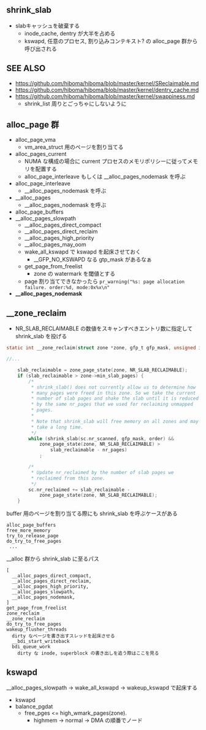 ## shrink_slab

 * slabキャッシュを破棄する
   * inode_cache, dentry が大半を占める
   * kswapd, 任意のプロセス, 割り込みコンテキスト? の alloc_page 群から呼び出される

## SEE ALSO

 * https://github.com/hiboma/hiboma/blob/master/kernel/SReclaimable.md
 * https://github.com/hiboma/hiboma/blob/master/kernel/dentry_cache.md
 * https://github.com/hiboma/hiboma/blob/master/kernel/swappiness.md
   * shrink_list 周りとごっちゃにしないように

## alloc_page 群

 * alloc_page_vma
   * vm_area_struct 用のページを割り当てる
 * alloc_pages_current
   * NUMA な構成の場合に current プロセスのメモリポリシーに従ってメモリを配置する
   * alloc_page_interleave もしくは __alloc_pages_nodemask を呼ぶ
 * alloc_page_interleave
   * __alloc_pages_nodemask を呼ぶ
 * __alloc_pages
   * __alloc_pages_nodemask を呼ぶ
 * alloc_page_buffers
 * __alloc_pages_slowpath
   * __alloc_pages_direct_compact
   * __alloc_pages_direct_reclaim
   * __alloc_pages_high_priority
   * __alloc_pages_may_oom
   * wake_all_kswapd で kswapd を起床させておく
     * __GFP_NO_KSWAPD なる gtp_mask があるなぁ
   * get_page_from_freelist
     * zone の watermark を閾値とする
   * page 割り当てできなかったら `pr_warning("%s: page allocation failure. order:%d, mode:0x%x\n"`
 * **__alloc_pages_nodemask**

## __zone_reclaim

 * NR_SLAB_RECLAIMABLE の数値をスキャンすべきエントリ数に指定して shrink_slab を投げる
```c
static int __zone_reclaim(struct zone *zone, gfp_t gfp_mask, unsigned int order)

//...

	slab_reclaimable = zone_page_state(zone, NR_SLAB_RECLAIMABLE);
	if (slab_reclaimable > zone->min_slab_pages) {
		/*
		 * shrink_slab() does not currently allow us to determine how
		 * many pages were freed in this zone. So we take the current
		 * number of slab pages and shake the slab until it is reduced
		 * by the same nr_pages that we used for reclaiming unmapped
		 * pages.
		 *
		 * Note that shrink_slab will free memory on all zones and may
		 * take a long time.
		 */
		while (shrink_slab(sc.nr_scanned, gfp_mask, order) &&
			zone_page_state(zone, NR_SLAB_RECLAIMABLE) >
				slab_reclaimable - nr_pages)
			;

		/*
		 * Update nr_reclaimed by the number of slab pages we
		 * reclaimed from this zone.
		 */
		sc.nr_reclaimed += slab_reclaimable -
			zone_page_state(zone, NR_SLAB_RECLAIMABLE);
	}
```

buffer 用のページを割り当てる際にも shrink_slab を呼ぶケースがある

```
alloc_page_buffers
free_more_memory
try_to_release_page
do_try_to_free_pages
 ...
```

__alloc 群から shrink_slab に至るパス

```
[ 
  __alloc_pages_direct_compact,
  __alloc_pages_direct_reclaim,
  __alloc_pages_high_priority,
  __alloc_pages_slowpath,
  __alloc_pages_nodemask,
]
get_page_from_freelist
zone_reclaim
__zone_reclaim
do_try_to_free_pages
wakeup_flusher_threads
  dirty なページを書き出すスレッドを起床させる
  __bdi_start_writeback
  bdi_queue_work
    dirty な inode, superblock の書き出しを追う際はここを見る
```

## kswapd

__alloc_pages_slowpath -> wake_all_kswapd -> wakeup_kswapd で起床する

 * kswapd
 * balance_pgdat
   * free_pges <= high_wmark_pages(zone).
     * highmem -> normal -> DMA の順番でノード

